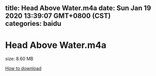 
title: Head Above Water.m4a
date: Sun Jan 19 2020 13:39:07 GMT+0800 (CST)    
categories: baidu
---

# Head Above Water.m4a
size: 8.60 MB
 
 

[How to download](https://bpcam.bemobtrk.com/go/2ceec3aa-1ca2-46d6-b9ff-aaa5c184517c?jno=1734)